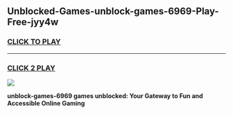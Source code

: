 
## Unblocked-Games-unblock-games-6969-Play-Free-jyy4w
<h3>
<a href="https://premium76.site?title=unblock-games-6969&ref=15A">CLICK TO PLAY</a></h3>
<hr>

<h3>
<a href="https://premium76.site?title=unblock-games-6969&ref=15A">CLICK 2 PLAY</a>
  
</h3>

<a href="https://premium76.site?title=unblock-games-6969&ref=15A"><img src="https://clearcache.store/games.png"></a>


**unblock-games-6969 games unblocked: Your Gateway to Fun and Accessible Online Gaming**
